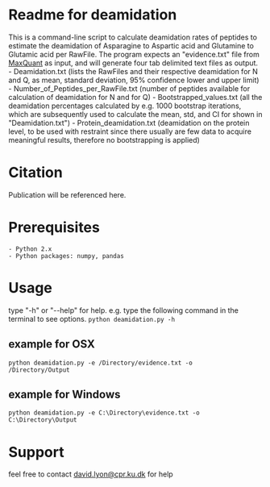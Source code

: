 # Readme for deamidation
This is a command-line script to calculate deamidation rates of peptides to estimate the deamidation of Asparagine to Aspartic acid and Glutamine to Glutamic acid per RawFile.
The program expects an "evidence.txt" file from <a href="http://www.biochem.mpg.de/5111795/maxquant">MaxQuant</a> as input, and will generate four tab delimited text files as output.
    - Deamidation.txt (lists the RawFiles and their respective deamidation for N and Q, as mean, standard deviation, 95% confidence lower and upper limit)
    - Number_of_Peptides_per_RawFile.txt (number of peptides available for calculation of deamidation for N and for Q)
    - Bootstrapped_values.txt (all the deamidation percentages calculated by e.g. 1000 bootstrap iterations, which are subsequently used to calculate the mean, std, and CI for shown in "Deamidation.txt")
    - Protein_deamidation.txt (deamidation on the protein level, to be used with restraint since there usually are few data to acquire meaningful results, therefore no bootstrapping is applied)
    
# Citation
Publication will be referenced here.

# Prerequisites
    - Python 2.x
    - Python packages: numpy, pandas

# Usage
type "-h" or "--help" for help.
e.g. type the following command in the terminal to see options.
<code>python deamidation.py -h</code>

## example for OSX
<code>python deamidation.py -e /Directory/evidence.txt -o /Directory/Output</code>

## example for Windows
<code>python deamidation.py -e C:\Directory\evidence.txt -o C:\Directory\Output</code>

# Support
feel free to contact <david.lyon@cpr.ku.dk> for help